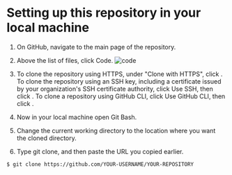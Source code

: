 # Setting up this repository in your local machine

1. On GitHub, navigate to the main page of the repository.

2. Above the list of files, click  Code.
![code]()
3. To clone the repository using HTTPS, under "Clone with HTTPS", click . To clone the repository using an SSH key, including a certificate issued by your organization's SSH certificate authority, click Use SSH, then click . To clone a repository using GitHub CLI, click Use GitHub CLI, then click .
4. Now in your local machine open Git Bash.
5. Change the current working directory to the location where you want the cloned directory.

6. Type git clone, and then paste the URL you copied earlier.
```
$ git clone https://github.com/YOUR-USERNAME/YOUR-REPOSITORY 
```
